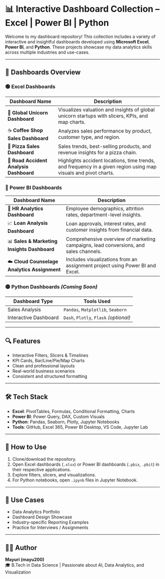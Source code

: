 # 📊 Interactive Dashboard Collection – Excel | Power BI | Python

Welcome to my dashboard repository! This collection includes a variety of interactive and insightful dashboards developed using **Microsoft Excel**, **Power BI**, and **Python**. These projects showcase my data analytics skills across multiple industries and use-cases.

---

## 📁 Dashboards Overview

### 🟢 Excel Dashboards

| Dashboard Name | Description |
|----------------|-------------|
| 🦄 **Global Unicorn Dashboard** | Visualizes valuation and insights of global unicorn startups with slicers, KPIs, and map charts. |
| ☕ **Coffee Shop Sales Dashboard** | Analyzes sales performance by product, customer type, and region. |
| 🍕 **Pizza Sales Dashboard** | Sales trends, best-selling products, and revenue insights for a pizza chain. |
| 🚧 **Road Accident Analysis Dashboard** | Highlights accident locations, time trends, and frequency in a given region using map visuals and pivot charts. |

### 🔵 Power BI Dashboards

| Dashboard Name | Description |
|----------------|-------------|
| 💼 **HR Analytics Dashboard** | Employee demographics, attrition rates, department-level insights. |
| 📈 **Loan Analysis Dashboard** | Loan approvals, interest rates, and customer insights from financial data. |
| 📊 **Sales & Marketing Insights Dashboard** | Comprehensive overview of marketing campaigns, lead conversions, and sales channels. |
| ☁️ **Cloud Counselage Analytics Assignment** | Includes visualizations from an assignment project using Power BI and Excel. |

### 🟡 Python Dashboards *(Coming Soon)*

| Dashboard Type | Tools Used |
|----------------|-------------|
| Sales Analysis | `Pandas`, `Matplotlib`, `Seaborn` |
| Interactive Dashboard | `Dash`, `Plotly`, `Flask` *(optional)* |

---

## 🔍 Features

- Interactive Filters, Slicers & Timelines
- KPI Cards, Bar/Line/Pie/Map Charts
- Clean and professional layouts
- Real-world business scenarios
- Consistent and structured formatting

---

## 🛠️ Tech Stack

- **Excel**: PivotTables, Formulas, Conditional Formatting, Charts
- **Power BI**: Power Query, DAX, Custom Visuals
- **Python**: Pandas, Seaborn, Plotly, Jupyter Notebooks
- **Tools**: GitHub, Excel 365, Power BI Desktop, VS Code, Jupyter Lab

---

## 📌 How to Use

1. Clone/download the repository.
2. Open Excel dashboards (`.xlsx`) or Power BI dashboards (`.pbix`, `.pbit`) in their respective applications.
3. Explore filters, slicers, and visualizations.
4. For Python notebooks, open `.ipynb` files in Jupyter Notebook.

---

## 💼 Use Cases

- Data Analytics Portfolio
- Dashboard Design Showcase
- Industry-specific Reporting Examples
- Practice for Interviews / Assignments

---

## 🙋‍♀️ Author

**Mayuri (mayu200)**  
🎓 B.Tech in Data Science | Passionate about AI, Data Analytics, and Visualization  


